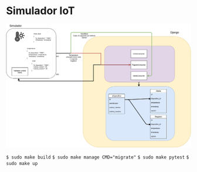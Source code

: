# Simulador IoT

![Screenshot](dia.png)

`$ sudo make build`
`$ sudo make manage CMD="migrate"`
`$ sudo make pytest`
`$ sudo make up`